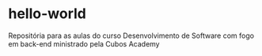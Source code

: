 # hello-world
Repositória para as aulas do curso Desenvolvimento de Software com fogo em back-end ministrado pela Cubos Academy
